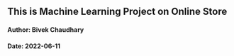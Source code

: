 ## This is Machine Learning Project on Online Store
#### Author: Bivek Chaudhary
#### Date: 2022-06-11